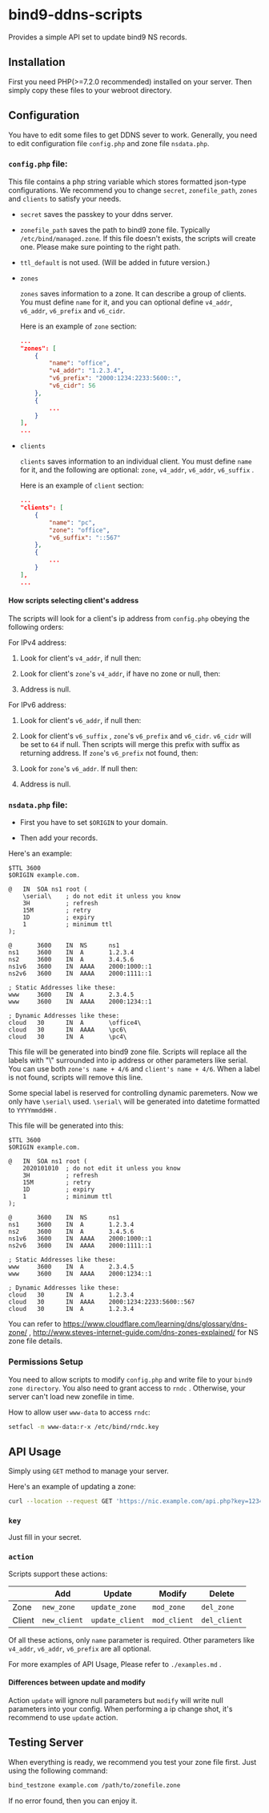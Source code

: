 # bind9-ddns-scripts

Provides a simple API set to update bind9 NS records.

## Installation

First you need PHP(>=7.2.0 recommended) installed on your server. Then simply copy these files to your webroot directory.

## Configuration

You have to edit some files to get DDNS sever to work. Generally, you need to edit configuration file ```config.php``` and zone file ```nsdata.php```.

### ```config.php``` file: 

This file contains a php string variable which stores formatted json-type configurations. We recommend you to change ```secret```, ```zonefile_path```, ```zones``` and ```clients``` to satisfy your needs.

- ```secret``` saves the passkey to your ddns server.

- ```zonefile_path``` saves the path to bind9 zone file. Typically ```/etc/bind/managed.zone```. If this file doesn't exists, the scripts will create one. Please make sure pointing to the right path.

- ```ttl_default``` is not used. (Will be added in future version.)

- ```zones```
    
    ```zones``` saves information to a zone. It can describe a group of clients. You must define ```name``` for it, and you can optional define ```v4_addr```, ```v6_addr```, ```v6_prefix``` and ```v6_cidr```.

    Here is an example of ```zone``` section:

    ``` json
    ...
    "zones": [
        {
            "name": "office",
            "v4_addr": "1.2.3.4",
            "v6_prefix": "2000:1234:2233:5600::",
            "v6_cidr": 56
        },
        {
            ...
        }
    ],
    ...
    ```

- ```clients```

    ```clients``` saves information to an individual client. You must define ```name``` for it, and the following are optional: ```zone```, ```v4_addr```, ```v6_addr```, ```v6_suffix``` .

    Here is an example of ```client``` section:

    ``` json
    ...
    "clients": [
        {
            "name": "pc",
            "zone": "office",
            "v6_suffix": "::567"
        },
        {
            ...
        }
    ],
    ...
    ```

#### How scripts selecting client's address

The scripts will look for a client's ip address from ```config.php``` obeying the following orders:

For IPv4 address:

1. Look for client's ```v4_addr```, if null then:

2. Look for client's ```zone```'s ```v4_addr```, if have no zone or null, then:

3. Address is null.

For IPv6 address:

1. Look for client's ```v6_addr```, if null then:

2. Look for client's ```v6_suffix``` , ```zone```'s ```v6_prefix``` and ```v6_cidr```. ```v6_cidr``` will be set to ```64``` if null. Then scripts will merge this prefix with suffix as returning address. If ```zone```'s ```v6_prefix``` not found, then:

3. Look for ```zone```'s ```v6_addr```. If null then:

4. Address is null.

### ```nsdata.php``` file:

- First you have to set ```$ORIGIN``` to your domain.

- Then add your records.

Here's an example:

```
$TTL 3600
$ORIGIN example.com.

@	IN	SOA	ns1	root (
	\serial\	; do not edit it unless you know
	3H			; refresh
	15M			; retry
	1D			; expiry
	1			; minimum ttl
);

@		3600	IN	NS		ns1
ns1		3600	IN	A		1.2.3.4
ns2		3600	IN	A		3.4.5.6
ns1v6	3600	IN	AAAA	2000:1000::1
ns2v6	3600	IN	AAAA	2000:1111::1

; Static Addresses like these:
www		3600	IN	A		2.3.4.5
www		3600	IN	AAAA	2000:1234::1

; Dynamic Addresses like these:
cloud	30		IN	A		\office4\
cloud	30		IN	AAAA	\pc6\
cloud	30		IN	A		\pc4\
```

This file will be generated into bind9 zone file. Scripts will replace all the labels with "\\" surrounded into ip address or other parameters like serial. You can use both ```zone's name + 4/6``` and ```client's name + 4/6```. When a label is not found, scripts will remove this line.

Some special label is reserved for controlling dynamic paremeters. Now we only have ```\serial\``` used. ```\serial\``` will be generated into datetime formatted to ```YYYYmmddHH``` . 

This file will be generated into this:

```
$TTL 3600
$ORIGIN example.com.

@	IN	SOA	ns1	root (
	2020101010	; do not edit it unless you know
	3H			; refresh
	15M			; retry
	1D			; expiry
	1			; minimum ttl
);

@		3600	IN	NS		ns1
ns1		3600	IN	A		1.2.3.4
ns2		3600	IN	A		3.4.5.6
ns1v6	3600	IN	AAAA	2000:1000::1
ns2v6	3600	IN	AAAA	2000:1111::1

; Static Addresses like these:
www		3600	IN	A		2.3.4.5
www		3600	IN	AAAA	2000:1234::1

; Dynamic Addresses like these:
cloud	30		IN	A		1.2.3.4
cloud	30		IN	AAAA	2000:1234:2233:5600::567
cloud	30		IN	A		1.2.3.4
```

You can refer to https://www.cloudflare.com/learning/dns/glossary/dns-zone/ , http://www.steves-internet-guide.com/dns-zones-explained/ for NS zone file details.

### Permissions Setup

You need to allow scripts to modify ```config.php``` and write file to your ```bind9 zone directory```. You also need to grant access to ```rndc``` . Otherwise, your server can't load new zonefile in time. 

How to allow user ```www-data``` to access ```rndc```:

``` sh
setfacl -m www-data:r-x /etc/bind/rndc.key 
```

## API Usage

Simply using ```GET``` method to manage your server.

Here's an example of updating a zone:

``` sh
curl --location --request GET 'https://nic.example.com/api.php?key=12345&action=update_zone&name=office&v4_addr=1.2.3.4&v6_prefix=2000:1222:2222:2222:222::
```

### ```key```

Just fill in your secret.

### ```action```

Scripts support these actions:

|        | Add   | Update | Modify | Delete |
|--------|-------|--------|--------|--------|
| Zone   | ```new_zone``` | ```update_zone``` | ```mod_zone``` | ```del_zone``` | 
| Client | ```new_client``` | ```update_client``` | ```mod_client``` | ```del_client``` |

Of all these actions, only ```name``` parameter is required. Other parameters like ```v4_addr```, ```v6_addr```, ```v6_prefix``` are all optional.

For more examples of API Usage, Please refer to ```./examples.md``` .

#### Differences between update and modify

Action ```update``` will ignore null parameters but ```modify``` will write null parameters into your config. When performing a ip change shot, it's recommend to use ```update``` action.

## Testing Server

When everything is ready, we recommend you test your zone file first. Just using the following command:

``` sh
bind_testzone example.com /path/to/zonefile.zone
```

If no error found, then you can enjoy it.
